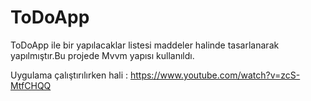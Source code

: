 # ToDoApp

ToDoApp ile bir yapılacaklar listesi maddeler halinde tasarlanarak yapılmıştır.Bu projede Mvvm yapısı kullanıldı.

Uygulama çalıştırılırken hali : https://www.youtube.com/watch?v=zcS-MtfCHQQ
